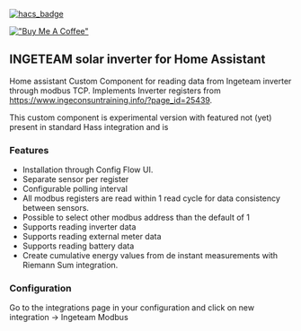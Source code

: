 [![hacs_badge](https://img.shields.io/badge/HACS-Default-orange.svg)](https://github.com/custom-components/hacs)

[!["Buy Me A Coffee"](https://www.buymeacoffee.com/assets/img/custom_images/orange_img.png)](https://www.buymeacoffee.com/vortizhe)
## INGETEAM solar inverter for Home Assistant 

Home assistant Custom Component for reading data from Ingeteam inverter through modbus TCP. Implements Inverter registers from https://www.ingeconsuntraining.info/?page_id=25439.

This custom component is experimental version with featured not (yet) present in standard Hass integration and is

### Features

- Installation through Config Flow UI.
- Separate sensor per register
- Configurable polling interval
- All modbus registers are read within 1 read cycle for data consistency between sensors.
- Possible to select other modbus address than the default of 1
- Supports reading inverter data 
- Supports reading external meter data
- Supports reading battery data
- Create cumulative energy values from de instant measurements with Riemann Sum integration.

### Configuration
Go to the integrations page in your configuration and click on new integration -> Ingeteam Modbus

